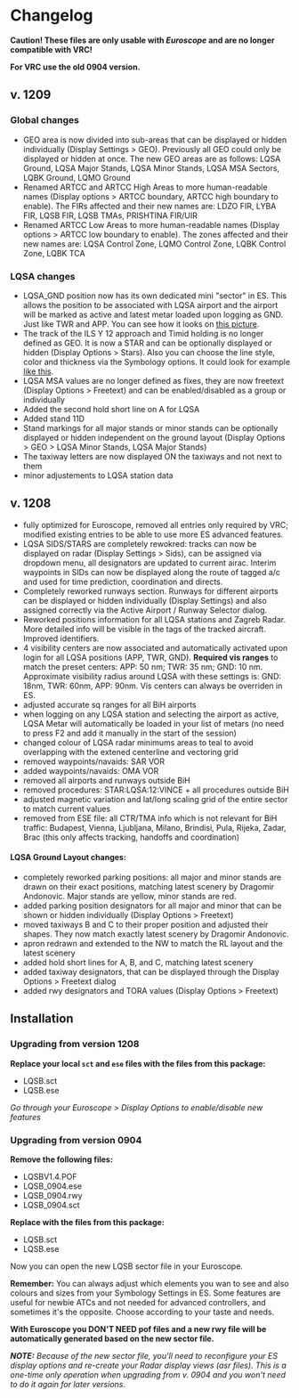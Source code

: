 # Changelog

**Caution! These files are only usable with _Euroscope_ and are no longer compatible with VRC!**

**For VRC use the old 0904 version.**

## v. 1209

### Global changes
* GEO area is now divided into sub-areas that can be displayed or hidden individually (Display Settings > GEO).
  Previously all GEO could only be displayed or hidden at once. The new GEO areas are as follows: LQSA Ground, LQSA
  Major Stands, LQSA Minor Stands, LQSA MSA Sectors, LQBK Ground, LQMO Ground
* Renamed ARTCC and ARTCC High Areas to more human-readable names (Display options > ARTCC boundary, ARTCC high
  boundary to enable). The FIRs affected and their new names are: LDZO FIR, LYBA FIR, LQSB FIR, LQSB TMAs,
  PRISHTINA FIR/UIR
* Renamed ARTCC Low Areas to more human-readable names (Display options > ARTCC low boundary to enable). The zones
  affected and their new names are: LQSA Control Zone, LQMO Control Zone, LQBK Control Zone, LQBK TCA

### LQSA changes
* LQSA_GND position now has its own dedicated mini "sector" in ES. This allows the position to be associated with LQSA
  airport and the airport will be marked as active and latest metar loaded upon logging as GND. Just like TWR and APP.
  You can see how it looks on [this picture](http://imgur.com/6tk2B).
* The track of the ILS Y 12 approach and Timid holding is no longer defined as GEO. It is now a STAR and can be
  optionally displayed or hidden (Display Options > Stars). Also you can choose the line style, color and thickness
  via the Symbology options. It could look for example [like this](http://imgur.com/9HZ8c).
* LQSA MSA values are no longer defined as fixes, they are now freetext (Display Options > Freetext) and can be
  enabled/disabled as a group or individually
* Added the second hold short line on A for LQSA
* Added stand 11D
* Stand markings for all major stands or minor stands can be optionally displayed or hidden independent on the ground
  layout (Display Options > GEO > LQSA Minor Stands, LQSA Major Stands)
* The taxiway letters are now displayed ON the taxiways and not next to them
* minor adjustements to LQSA station data


## v. 1208
* fully optimized for Euroscope, removed all entries only required by VRC; modified existing entries to be able
  to use more ES advanced features.
* LQSA SIDS/STARS are completely rewokred: tracks can now be displayed on radar (Display Settings > Sids),
  can be assigned via dropdown menu, all designators are updated to current airac. Interim waypoints in
  SIDs can now be displayed along the route of tagged a/c and used for time prediction, coordination and directs.
* Completely reworked runways section. Runways for different airports can be displayed or hidden
  individually (Display Settings) and also assigned correctly via the Active Airport / Runway Selector dialog.
* Reworked positions information for all LQSA stations and Zagreb Radar. More detailed info will be visible in the
  tags of the tracked aircraft. Improved identifiers.
* 4 visibility centers are now associated and automatically activated upon login for all LQSA positions (APP, TWR, GND).
  **Required vis ranges** to match the preset centers: APP: 50 nm; TWR: 35 nm; GND: 10 nm. Approximate visibility radius
  around LQSA with these settings is: GND: 18nm, TWR: 60nm, APP: 90nm. Vis centers can always be overriden in ES.
* adjusted accurate sq ranges for all BiH airports
* when logging on any LQSA station and selecting the airport as active, LQSA Metar will automatically be loaded
  in your list of metars (no need to press F2 and add it manually in the start of the session)
* changed colour of LQSA radar minimums areas to teal to avoid overlapping with the extened centerline and vectoring grid
* removed waypoints/navaids: SAR VOR
* added waypoints/navaids: OMA VOR
* removed all airports and runways outside BiH
* removed procedures: STAR:LQSA:12:VINCE + all procedures outside BiH
* adjusted magnetic variation and lat/long scaling grid of the entire sector to match current values
* removed from ESE file: all CTR/TMA info which is not relevant for BiH traffic: Budapest, Vienna, Ljubljana,
  Milano, Brindisi, Pula, Rijeka, Zadar, Brac (this only affects tracking, handoffs and coordination)

#### LQSA Ground Layout changes:
* completely reworked parking positions: all major and minor stands are drawn on their exact positions, matching
  latest scenery by Dragomir Andonovic. Major stands are yellow, minor stands are red.
* added parking position designators for all major and minor  that can be shown or hidden individually
  (Display Options > Freetext)
* moved taxiways B and C to their proper position and adjusted their shapes. They now match exactly
  latest scenery by Dragomir Andonovic.
* apron redrawn and extended to the NW to match the RL layout and the latest scenery
* added hold short lines for A, B, and C, matching latest scenery
* added taxiway designators, that can be displayed through the Display Options > Freetext dialog
* added rwy designators and TORA values (Display Options > Freetext)

## Installation

### Upgrading from version 1208

**Replace your local `sct` and `ese` files with the files from this package:**

* LQSB.sct
* LQSB.ese

*Go through your Euroscope > Display Options to enable/disable new features*

### Upgrading from version 0904

**Remove the following files:**

* LQSBV1.4.POF
* LQSB_0904.ese
* LQSB_0904.rwy
* LQSB_0904.sct

**Replace with the files from this package:**

* LQSB.sct
* LQSB.ese

Now you can open the new LQSB sector file in your Euroscope.

**Remember:** You can always adjust which elements you wan to see and also colours and sizes from your Symbology Settings
in ES. Some features are useful for newbie ATCs and not needed for advanced controllers, and sometimes it's the opposite.
Choose according to your taste and needs.

__With Euroscope you DON'T NEED pof files and a new rwy file will be automatically generated based on the new sector file.__

_**NOTE:** Because of the new sector file, you'll need to reconfigure your ES display
options and re-create your Radar display views (asr files). This is a one-time only operation
when upgrading from v. 0904 and you won't need to do it again for later versions._
